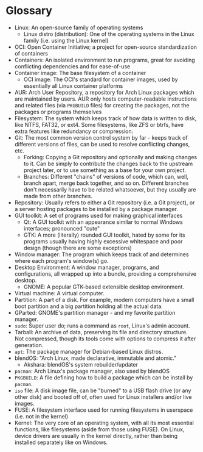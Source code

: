 # Glossary

- Linux: An open-source family of operating systems
  - Linux distro (distribution): One of the operating systems in the Linux family (i.e. using the Linux kernel)
- OCI: Open Container Initiative; a project for open-source standardization of containers
- Containers: An isolated environment to run programs, great for avoiding conflicting dependencies and for ease-of-use
- Container image: The base filesystem of a container
  - OCI image: The OCI's standard for container images, used by essentially all Linux container platforms
- AUR: Arch User Repository, a repository for Arch Linux packages which are maintained by users. AUR only hosts computer-readable instructions and related files (via `PKGBUILD` files) for creating the packages, not the packages or programs themselves
- Filesystem: The system which keeps track of how data is written to disk, like NTFS, FAT32, or ext4. Some filesystems, like ZFS or btrfs, have extra features like redundancy or compression.
- Git: The most common version control system by far - keeps track of different versions of files, can be used to resolve conflicting changes, etc.
  - Forking: Copying a Git repository and optionally and making changes to it. Can be simply to contribute the changes back to the upstream project later, or to use something as a base for your own project.
  - Branches: Different "chains" of versions of code, which can, well, branch apart, merge back together, and so on. Different branches don't necessarily have to be related whatsoever, but they usually are made from other branches.
- Repository: Usually refers to either a Git repository (i.e. a Git project), or a server hosting packages to be installed by a package manager.
- GUI toolkit: A set of programs used for making graphical interfaces
  - Qt: A GUI toolkit with an appearance similar to normal Windows interfaces; pronounced "cute"
  - GTK: A more (literally) rounded GUI toolkit, hated by some for its programs usually having highly excessive whitespace and poor design (though there are some exceptions)
- Window manager: The program which keeps track of and determines where each program's window(s) go.
- Desktop Environment: A window manager, programs, and configurations, all wrapped up into a bundle, providing a comprehensive desktop.
  - GNOME: A popular GTK-based extensible desktop environment.
- Virtual machine: A virtual computer.
- Partition: A part of a disk. For example, modern computers have a small boot partition and a big partition holding all the actual data.
- GParted: GNOME's partition manager - and my favorite partition manager.
- `sudo`: Super user do; runs a command as `root`, Linux's admin account.
- Tarball: An archive of data, preserving its file and directory structure. Not compressed, though its tools come with options to compress it after generation.
- `apt`: The package manager for Debian-based Linux distros.
- blendOS: "Arch Linux, made declarative, immutable and atomic."
  - Akshara: blendOS's system rebuilder/updater
- `pacman`: Arch Linux's package manager, also used by blendOS
- `PKGBUILD`: A file defining how to build a package which can be install by `pacman`.
- `iso` file: A disk image file, can be "burned" to a USB flash drive (or any other disk) and booted off of, often used for Linux installers and/or live images.
- FUSE: A filesystem interface used for running filesystems in userspace (i.e. not in the kernel)
- Kernel: The very core of an operating system, with all its most essential functions, like filesystems (aside from those using FUSE). On Linux, device drivers are usually in the kernel directly, rather than being installed separately like on Windows.